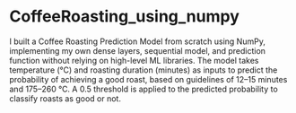 # **CoffeeRoasting_using_numpy**
I built a Coffee Roasting Prediction Model from scratch using NumPy, implementing my own dense layers, sequential model, and prediction function without relying on high-level ML libraries. The model takes temperature (°C) and roasting duration (minutes) as inputs to predict the probability of achieving a good roast, based on guidelines of 12–15 minutes and 175–260 °C. A 0.5 threshold is applied to the predicted probability to classify roasts as good or not.
